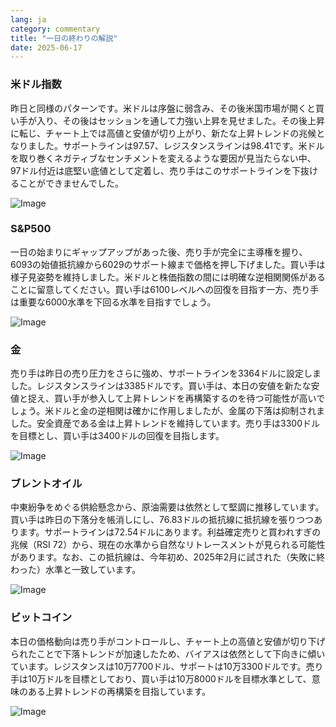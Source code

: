 ```yaml
---
lang: ja
category: commentary
title: "一日の終わりの解説"
date: 2025-06-17
---
```


### 米ドル指数

昨日と同様のパターンです。米ドルは序盤に弱含み、その後米国市場が開くと買い手が入り、その後はセッションを通して力強い上昇を見せました。その後上昇に転じ、チャート上では高値と安値が切り上がり、新たな上昇トレンドの兆候となりました。サポートラインは97.57、レジスタンスラインは98.41です。米ドルを取り巻くネガティブなセンチメントを変えるような要因が見当たらない中、97ドル付近は底堅い底値として定着し、売り手はこのサポートラインを下抜けることができませんでした。

![Image](https://markleighedu.github.io/img/Jun-2025/17-Jun-2025/usdindex.jpg)

### S&P500

一日の始まりにギャップアップがあった後、売り手が完全に主導権を握り、6093の始値抵抗線から6029のサポート線まで価格を押し下げました。買い手は様子見姿勢を維持しました。米ドルと株価指数の間には明確な逆相関関係があることに留意してください。買い手は6100レベルへの回復を目指す一方、売り手は重要な6000水準を下回る水準を目指すでしょう。

![Image](https://markleighedu.github.io/img/Jun-2025/17-Jun-2025/sp500.jpg)

### 金

売り手は昨日の売り圧力をさらに強め、サポートラインを3364ドルに設定しました。レジスタンスラインは3385ドルです。買い手は、本日の安値を新たな安値と捉え、買い手が参入して上昇トレンドを再構築するのを待つ可能性が高いでしょう。米ドルと金の逆相関は確かに作用しましたが、金属の下落は抑制されました。安全資産である金は上昇トレンドを維持しています。売り手は3300ドルを目標とし、買い手は3400ドルの回復を目指します。

![Image](https://markleighedu.github.io/img/Jun-2025/17-Jun-2025/gold.jpg)

### ブレントオイル

中東紛争をめぐる供給懸念から、原油需要は依然として堅調に推移しています。買い手は昨日の下落分を帳消しにし、76.83ドルの抵抗線に抵抗線を張りつつあります。サポートラインは72.54ドルにあります。利益確定売りと買われすぎの兆候（RSI 72）から、現在の水準から自然なリトレースメントが見られる可能性があります。なお、この抵抗線は、今年初め、2025年2月に試された（失敗に終わった）水準と一致しています。

![Image](https://markleighedu.github.io/img/Jun-2025/17-Jun-2025/brentoil.jpg)

### ビットコイン

本日の価格動向は売り手がコントロールし、チャート上の高値と安値が切り下げられたことで下落トレンドが加速したため、バイアスは依然として下向きに傾いています。レジスタンスは10万7700ドル、サポートは10万3300ドルです。売り手は10万ドルを目標としており、買い手は10万8000ドルを目標水準として、意味のある上昇トレンドの再構築を目指しています。

![Image](https://markleighedu.github.io/img/Jun-2025/17-Jun-2025/bitcoin.jpg)

